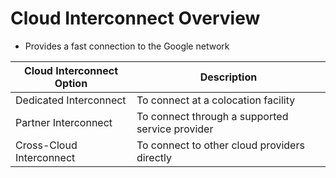 # Cloud Interconnect Overview

* Provides a fast connection to the Google network

| Cloud Interconnect Option | Description |
| --- | --- |
| Dedicated Interconnect | To connect at a colocation facility |
| Partner Interconnect | To connect through a supported service provider |
| Cross-Cloud Interconnect | To connect to other cloud providers directly |